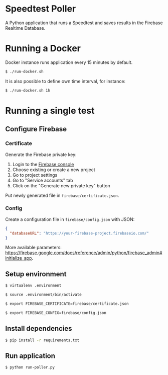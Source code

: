 # Speedtest Poller
A Python application that runs a Speedtest and saves results in the Firebase Realtime Database.

# Running a Docker
Docker instance runs application every 15 minutes by default.

```bash
$ ./run-docker.sh
```

It is also possible to define own time interval, for instance:

```bash
$ ./run-docker.sh 1h
```

# Running a single test

## Configure Firebase

### Certificate

Generate the Firebase private key:

1. Login to the [Firebase console](https://console.firebase.google.com/)
2. Choose existing or create a new project
3. Go to project settings
4. Go to "Service accounts" tab
5. Click on the "Generate new private key" button

Put newly generated file in `firebase/certificate.json`.

### Config

Create a configuration file in `firebase/config.json` with JSON:

```json
{
  "databaseURL": "https://your-firebase-project.firebaseio.com/"
}
```

More available parameters: https://firebase.google.com/docs/reference/admin/python/firebase_admin#initialize_app.

## Setup environment

```bash
$ virtualenv .environment
```

```bash
$ source .environment/bin/activate
```

```bash
$ export FIREBASE_CERTIFICATE=firebase/certificate.json
```

```bash
$ export FIREBASE_CONFIG=firebase/config.json
```

## Install dependencies

```bash
$ pip install -r requirements.txt
```

## Run application

```bash
$ python run-poller.py
```

